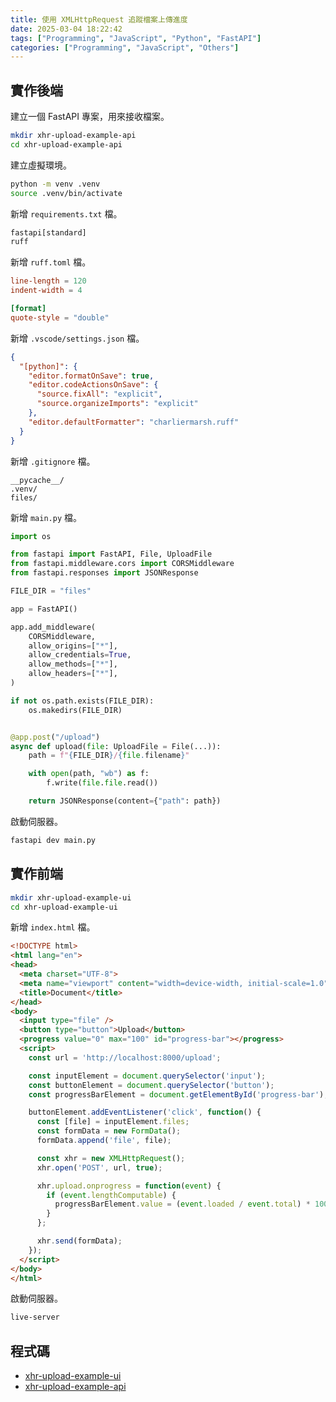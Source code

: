 ```yaml
---
title: 使用 XMLHttpRequest 追蹤檔案上傳進度
date: 2025-03-04 18:22:42
tags: ["Programming", "JavaScript", "Python", "FastAPI"]
categories: ["Programming", "JavaScript", "Others"]
---
```


## 實作後端

建立一個 FastAPI 專案，用來接收檔案。

```bash
mkdir xhr-upload-example-api
cd xhr-upload-example-api
```

建立虛擬環境。

```bash
python -m venv .venv
source .venv/bin/activate
```

新增 `requirements.txt` 檔。

```txt
fastapi[standard]
ruff
```

新增 `ruff.toml` 檔。

```toml
line-length = 120
indent-width = 4

[format]
quote-style = "double"
```

新增 `.vscode/settings.json` 檔。

```json
{
  "[python]": {
    "editor.formatOnSave": true,
    "editor.codeActionsOnSave": {
      "source.fixAll": "explicit",
      "source.organizeImports": "explicit"
    },
    "editor.defaultFormatter": "charliermarsh.ruff"
  }
}
```

新增 `.gitignore` 檔。

```env
__pycache__/
.venv/
files/
```

新增 `main.py` 檔。

```py
import os

from fastapi import FastAPI, File, UploadFile
from fastapi.middleware.cors import CORSMiddleware
from fastapi.responses import JSONResponse

FILE_DIR = "files"

app = FastAPI()

app.add_middleware(
    CORSMiddleware,
    allow_origins=["*"],
    allow_credentials=True,
    allow_methods=["*"],
    allow_headers=["*"],
)

if not os.path.exists(FILE_DIR):
    os.makedirs(FILE_DIR)


@app.post("/upload")
async def upload(file: UploadFile = File(...)):
    path = f"{FILE_DIR}/{file.filename}"

    with open(path, "wb") as f:
        f.write(file.file.read())

    return JSONResponse(content={"path": path})
```

啟動伺服器。

```bash
fastapi dev main.py
```

## 實作前端

```bash
mkdir xhr-upload-example-ui
cd xhr-upload-example-ui
```

新增 `index.html` 檔。

```html
<!DOCTYPE html>
<html lang="en">
<head>
  <meta charset="UTF-8">
  <meta name="viewport" content="width=device-width, initial-scale=1.0">
  <title>Document</title>
</head>
<body>
  <input type="file" />
  <button type="button">Upload</button>
  <progress value="0" max="100" id="progress-bar"></progress>
  <script>
    const url = 'http://localhost:8000/upload';

    const inputElement = document.querySelector('input');
    const buttonElement = document.querySelector('button');
    const progressBarElement = document.getElementById('progress-bar');

    buttonElement.addEventListener('click', function() {
      const [file] = inputElement.files;
      const formData = new FormData();
      formData.append('file', file);

      const xhr = new XMLHttpRequest();
      xhr.open('POST', url, true);

      xhr.upload.onprogress = function(event) {
        if (event.lengthComputable) {
          progressBarElement.value = (event.loaded / event.total) * 100;
        }
      };

      xhr.send(formData);
    });
  </script>
</body>
</html>
```

啟動伺服器。

```bash
live-server
```

## 程式碼

- [xhr-upload-example-ui](https://github.com/memochou1993/xhr-upload-example-ui)
- [xhr-upload-example-api](https://github.com/memochou1993/xhr-upload-example-api)
